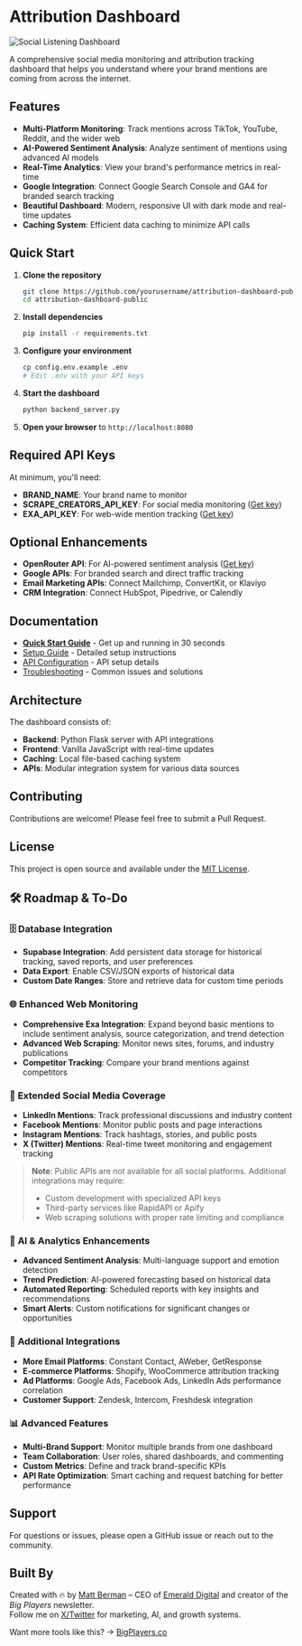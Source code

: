 # Attribution Dashboard

![Social Listening Dashboard](https://github.com/user-attachments/assets/dashboard-preview.png)

A comprehensive social media monitoring and attribution tracking dashboard that helps you understand where your brand mentions are coming from across the internet.

## Features

- **Multi-Platform Monitoring**: Track mentions across TikTok, YouTube, Reddit, and the wider web
- **AI-Powered Sentiment Analysis**: Analyze sentiment of mentions using advanced AI models
- **Real-Time Analytics**: View your brand's performance metrics in real-time
- **Google Integration**: Connect Google Search Console and GA4 for branded search tracking
- **Beautiful Dashboard**: Modern, responsive UI with dark mode and real-time updates
- **Caching System**: Efficient data caching to minimize API calls

## Quick Start

1. **Clone the repository**

   ```bash
   git clone https://github.com/yourusername/attribution-dashboard-public.git
   cd attribution-dashboard-public
   ```

2. **Install dependencies**

   ```bash
   pip install -r requirements.txt
   ```

3. **Configure your environment**

   ```bash
   cp config.env.example .env
   # Edit .env with your API keys
   ```

4. **Start the dashboard**

   ```bash
   python backend_server.py
   ```

5. **Open your browser** to `http://localhost:8080`

## Required API Keys

At minimum, you'll need:

- **BRAND_NAME**: Your brand name to monitor
- **SCRAPE_CREATORS_API_KEY**: For social media monitoring ([Get key](https://scrapecreators.com/))
- **EXA_API_KEY**: For web-wide mention tracking ([Get key](https://exa.ai/))

## Optional Enhancements

- **OpenRouter API**: For AI-powered sentiment analysis ([Get key](https://openrouter.ai/))
- **Google APIs**: For branded search and direct traffic tracking
- **Email Marketing APIs**: Connect Mailchimp, ConvertKit, or Klaviyo
- **CRM Integration**: Connect HubSpot, Pipedrive, or Calendly

## Documentation

- **[Quick Start Guide](QUICK_START.md)** - Get up and running in 30 seconds
- [Setup Guide](SETUP_GUIDE.md) - Detailed setup instructions
- [API Configuration](API_FIXES_SUMMARY.md) - API setup details
- [Troubleshooting](TROUBLESHOOTING.md) - Common issues and solutions

## Architecture

The dashboard consists of:

- **Backend**: Python Flask server with API integrations
- **Frontend**: Vanilla JavaScript with real-time updates
- **Caching**: Local file-based caching system
- **APIs**: Modular integration system for various data sources

## Contributing

Contributions are welcome! Please feel free to submit a Pull Request.

## License

This project is open source and available under the [MIT License](LICENSE).

## 🛠 Roadmap & To-Do

### 🗄 **Database Integration**

- **Supabase Integration**: Add persistent data storage for historical tracking, saved reports, and user preferences
- **Data Export**: Enable CSV/JSON exports of historical data
- **Custom Date Ranges**: Store and retrieve data for custom time periods

### 🌐 **Enhanced Web Monitoring**

- **Comprehensive Exa Integration**: Expand beyond basic mentions to include sentiment analysis, source categorization, and trend detection
- **Advanced Web Scraping**: Monitor news sites, forums, and industry publications
- **Competitor Tracking**: Compare your brand mentions against competitors

### 📱 **Extended Social Media Coverage**

- **LinkedIn Mentions**: Track professional discussions and industry content
- **Facebook Mentions**: Monitor public posts and page interactions
- **Instagram Mentions**: Track hashtags, stories, and public posts
- **X (Twitter) Mentions**: Real-time tweet monitoring and engagement tracking

> **Note**: Public APIs are not available for all social platforms. Additional integrations may require:
>
> - Custom development with specialized API keys
> - Third-party services like RapidAPI or Apify
> - Web scraping solutions with proper rate limiting and compliance

### 🤖 **AI & Analytics Enhancements**

- **Advanced Sentiment Analysis**: Multi-language support and emotion detection
- **Trend Prediction**: AI-powered forecasting based on historical data
- **Automated Reporting**: Scheduled reports with key insights and recommendations
- **Smart Alerts**: Custom notifications for significant changes or opportunities

### 🔗 **Additional Integrations**

- **More Email Platforms**: Constant Contact, AWeber, GetResponse
- **E-commerce Platforms**: Shopify, WooCommerce attribution tracking
- **Ad Platforms**: Google Ads, Facebook Ads, LinkedIn Ads performance correlation
- **Customer Support**: Zendesk, Intercom, Freshdesk integration

### 📊 **Advanced Features**

- **Multi-Brand Support**: Monitor multiple brands from one dashboard
- **Team Collaboration**: User roles, shared dashboards, and commenting
- **Custom Metrics**: Define and track brand-specific KPIs
- **API Rate Optimization**: Smart caching and request batching for better performance

## Support

For questions or issues, please open a GitHub issue or reach out to the community.

## Built By

Created with 🔥 by [Matt Berman](https://bigplayers.co) – CEO of [Emerald Digital](https://emerald.digital) and creator of the _Big Players_ newsletter.  
Follow me on [X/Twitter](https://twitter.com/themattberman) for marketing, AI, and growth systems.

Want more tools like this? → [BigPlayers.co](https://bigplayers.co)
